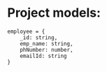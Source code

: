 # Project models:

  ```
  employee = {
      _id: string,
      emp_name: string,
      phNumber: number,
      emailId: string
  } 
        
